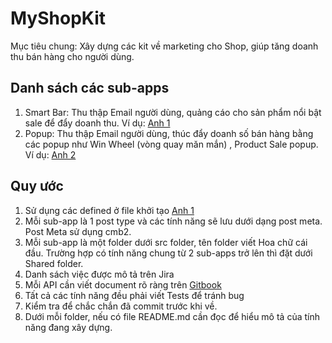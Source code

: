 <h1><strong>MyShopKit</strong></h1>
<p>Mục tiêu chung: Xây dựng các kit về marketing cho Shop, giúp tăng doanh thu bán hàng cho người dùng.</p>

<h2>Danh sách các sub-apps</h2>
<ol>
    <li>Smart Bar: Thu thập Email người dùng, quảng cáo cho sản phẩm nổi bật  sale để đẩy doanh thu. Ví dụ: 
<a href="https://www.dropbox.com/s/3aenpbodc8y1pn9/Screen%20Shot%202021-05-13%20at%2016.30.27.png?dl=0">Anh 1</a></li>
     <li>Popup: Thu thập Email người dùng, thúc đẩy doanh số bán hàng bằng các popup như Win Wheel (vòng quay măn mắn)
, Product Sale popup. Ví dụ: <a href="https://www.dropbox.com/s/mi6wu7hv0d6la8p/Screen%20Shot%202021-05-13%20at%2016.27.54.png?dl=0">Anh 2</a></li>
</ol>


<h2>Quy ước</h2>
<ol>
    <li>Sử dụng các defined ở file khởi tạo <a href="https://www.dropbox.com/s/h7i5jqd3bcuj55c/Screen%20Shot%202021-05-13%20at%2016.40.10.png?dl=0" target="_blank">Anh 1</a></li>
    <li>Mỗi sub-app là 1 post type và các tính năng sẽ lưu dưới dạng post meta. Post Meta sử dụng cmb2.</li>
    <li>Mỗi sub-app là một folder dưới src folder, tên folder viết Hoa chữ cái đầu. Trường hợp có tính năng chung từ 2 
    sub-apps trở lên thì đặt dưới Shared folder.</li>
    <li>Danh sách việc được mô tả trên Jira</li>
    <li>Mỗi API cần viết document rõ ràng trên  <a href="https://wiloke-1.gitbook.io/myshopkit/" target="_blank">Gitbook</a></li>
    <li>Tất cả các tính năng đều phải viết Tests để tránh bug</li>
    <li>Kiểm tra để chắc chắn đã commit trước khi về.</li>
    <li>Dưới mỗi folder, nếu có file README.md cần đọc để hiểu mô tả của tính năng đang xây dựng.</li>
</ol>
